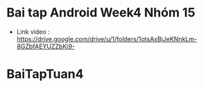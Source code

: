 # Bai tap Android Week4 Nhóm 15

- Link video : https://drive.google.com/drive/u/1/folders/1otsAxBjJeKNnkLm-8GZbfAEYUZZbKi9-


# BaiTapTuan4
